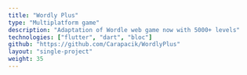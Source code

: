 ```yaml
---
title: "Wordly Plus"
type: "Multiplatform game"
description: "Adaptation of Wordle web game now with 5000+ levels"
technologies: ["flutter", "dart", "bloc"]
github: "https://github.com/Carapacik/WordlyPlus"
layout: "single-project"
weight: 35
---
```

